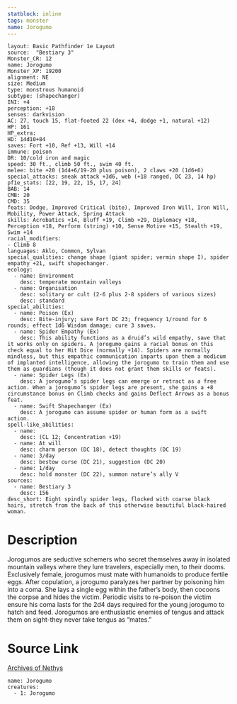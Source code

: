 ```yaml
---
statblock: inline
tags: monster
name: Jorogumo
---
```

```statblock
layout: Basic Pathfinder 1e Layout
source:  "Bestiary 3"
Monster_CR: 12
name: Jorogumo
Monster_XP: 19200
alignment: NE
size: Medium
type: monstrous humanoid
subtype: (shapechanger)
INI: +4
perception: +18
senses: darkvision
AC: 27, touch 15, flat-footed 22 (dex +4, dodge +1, natural +12)
HP: 161
HP_extra: 
HD: 14d10+84
saves: Fort +10, Ref +13, Will +14
immune: poison
DR: 10/cold iron and magic
speed: 30 ft., climb 50 ft., swim 40 ft.
melee: bite +20 (1d4+6/19-20 plus poison), 2 claws +20 (1d6+6)
special_attacks: sneak attack +3d6, web (+18 ranged, DC 23, 14 hp)
pf1e_stats: [22, 19, 22, 15, 17, 24]
BAB: 14
CMB: 20
CMD: 35
feats: Dodge, Improved Critical (bite), Improved Iron Will, Iron Will, Mobility, Power Attack, Spring Attack
skills: Acrobatics +14, Bluff +19, Climb +29, Diplomacy +18, Perception +18, Perform (string) +10, Sense Motive +15, Stealth +19, Swim +14
racial_modifiers:
- Climb 8
languages: Aklo, Common, Sylvan
special_qualities: change shape (giant spider; vermin shape I), spider empathy +21, swift shapechanger.
ecology:
  - name: Environment
    desc: temperate mountain valleys
  - name: Organisation
    desc: solitary or cult (2-6 plus 2-8 spiders of various sizes)
    desc: standard
special_abilities:
  - name: Poison (Ex)
    desc: Bite-injury; save Fort DC 23; frequency 1/round for 6 rounds; effect 1d6 Wisdom damage; cure 3 saves.
  - name: Spider Empathy (Ex)
    desc: This ability functions as a druid’s wild empathy, save that it works only on spiders. A jorogumo gains a racial bonus on this check equal to her Hit Dice (normally +14). Spiders are normally mindless, but this empathic communication imparts upon them a modicum of implanted intelligence, allowing the jorogumo to train them and use them as guardians (though it does not grant them skills or feats).
  - name: Spider Legs (Ex)
    desc: A jorogumo’s spider legs can emerge or retract as a free action. When a jorogumo’s spider legs are present, she gains a +8 circumstance bonus on Climb checks and gains Deflect Arrows as a bonus feat.
  - name: Swift Shapechanger (Ex)
    desc: A jorogumo can assume spider or human form as a swift action.
spell-like_abilities:
  - name:
    desc: (CL 12; Concentration +19)
  - name: At will
    desc: charm person (DC 18), detect thoughts (DC 19)
  - name: 3/day
    desc: bestow curse (DC 21), suggestion (DC 20)
  - name: 1/day
    desc: hold monster (DC 22), summon nature’s ally V
sources:
  - name: Bestiary 3
    desc: 156
desc_short: Eight spindly spider legs, flocked with coarse black hairs, stretch from the back of this otherwise beautiful black-haired woman.
```
# Description
Jorogumos are seductive schemers who secret themselves away in isolated mountain valleys where they lure travelers, especially men, to their dooms. Exclusively female, jorogumos must mate with humanoids to produce fertile eggs. After copulation, a jorogumo paralyzes her partner by poisoning him into a coma. She lays a single egg within the father’s body, then cocoons the corpse and hides the victim. Periodic visits to re-poison the victim ensure his coma lasts for the 2d4 days required for the young jorogumo to hatch and feed. Jorogumos are enthusiastic enemies of tengus and attack them on sight-they never take tengus as “mates.”
# Source Link
[Archives of Nethys](https://aonprd.com/MonsterDisplay.aspx?ItemName=Jorogumo)
```encounter-table
name: Jorogumo
creatures:
  - 1: Jorogumo
```
